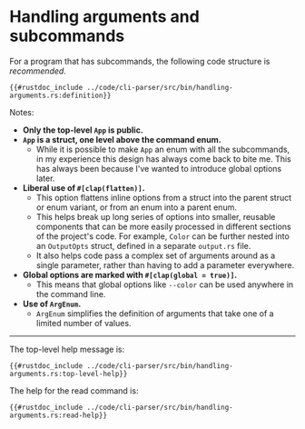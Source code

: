 # Handling arguments and subcommands

For a program that has subcommands, the following code structure is *recommended*.

```rust,noplaypen
{{#rustdoc_include ../code/cli-parser/src/bin/handling-arguments.rs:definition}}
```

Notes:
* **Only the top-level `App` is public.**
* **`App` is a struct, one level above the command enum.**
  * While it is possible to make `App` an enum with all the subcommands, in my experience this design has always come back to bite me. This has always been because I've wanted to introduce global options later.
* **Liberal use of `#[clap(flatten)]`.**
  * This option flattens inline options from a struct into the parent struct or enum variant, or from an enum into a parent enum.
  * This helps break up long series of options into smaller, reusable components that can be more easily processed in different sections of the project's code. For example, `Color` can be further nested into an `OutputOpts` struct, defined in a separate `output.rs` file.
  * It also helps code pass a complex set of arguments around as a single parameter, rather than having to add a parameter everywhere.
* **Global options are marked with `#[clap(global = true)]`.**
  * This means that global options like `--color` can be used anywhere in the command line.
* **Use of `ArgEnum`.**
  * `ArgEnum` simplifies the definition of arguments that take one of a limited number of values.

---

The top-level help message is:

```rust,noplaypen
{{#rustdoc_include ../code/cli-parser/src/bin/handling-arguments.rs:top-level-help}}
```

The help for the read command is:

```rust,noplaypen
{{#rustdoc_include ../code/cli-parser/src/bin/handling-arguments.rs:read-help}}
```
